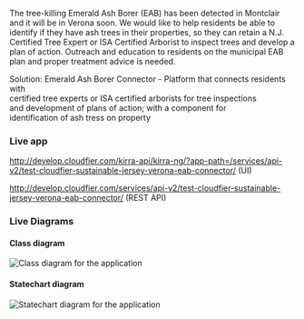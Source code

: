 The tree-killing Emerald Ash Borer (EAB) has been detected in
Montclair and it will be in Verona soon. We would like to help
residents be able to identify if they have ash trees in their
properties, so they can retain a N.J. Certified Tree Expert or ISA
Certified Arborist to inspect trees and develop a plan of action.
Outreach and education to residents on the municipal EAB plan and
proper treatment advice is needed. 

Solution: Emerald Ash Borer Connector - Platform that connects residents with\
certified tree experts or ISA certified arborists for tree inspections\
and development of plans of action; with a component for\
identification of ash tress on property

### Live app

http://develop.cloudfier.com/kirra-api/kirra-ng/?app-path=/services/api-v2/test-cloudfier-sustainable-jersey-verona-eab-connector/ (UI)

http://develop.cloudfier.com/services/api-v2/test-cloudfier-sustainable-jersey-verona-eab-connector/ (REST API)


### Live Diagrams

#### Class diagram

![Class diagram for the application](https://develop.cloudfier.com/services/diagram/test-cloudfier-sustainable-jersey-verona-eab-connector/package/eab_connector.uml?showClassifierCompartments=Always&showStaticFeatures=true&showClasses=true&showAssociationEndName=true&showAttributes=true&showOperations=true&showComments=true&showParameters=true&showAssociationEndMultiplicity=true&showMinimumVisibility=Public&showFeatureVisibility=false&showParameterNames=false&showDerivedElements=false)

#### Statechart diagram

![Statechart diagram for the application](https://develop.cloudfier.com/services/diagram/test-cloudfier-sustainable-jersey-verona-eab-connector/package/eab_connector.uml?showStateMachines=true)


